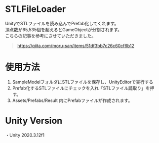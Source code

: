 # STLFileLoader
UnityでSTLファイルを読み込んでPrefab化してくれます。  
頂点数が65,535個を超えるとGameObjectが分割されます。  
こちらの記事を参考にさせていただきました。
>https://qiita.com/moru-san/items/51df3bb7c26c60cf6b12

# 使用方法
1. SampleModelフォルダにSTLファイルを保存し、UnityEditorで実行する
2. Prefab化するSTLファイルにチェックを入れ「STLファイル読取り」を押す。
3. Assets/Prefabs/Result 内にPrefabファイルが作成されます。

# Unity Version
・Unity 2020.3.12f1  
